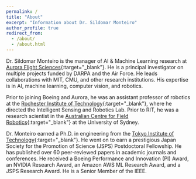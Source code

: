 ```yaml
---
permalink: /
title: "About"
excerpt: "Information about Dr. Sildomar Monteiro"
author_profile: true
redirect_from: 
  - /about/
  - /about.html
---
```


Dr. Sildomar Monteiro is the manager of AI & Machine Learning research at [Aurora Flight Sciences](http://www.aurora.aero/){:target="_blank"}. He is a principal investigator on multiple projects funded by DARPA and the Air Force. He leads collaborations with MIT, CMU, and other research institutions. His expertise is in AI, machine learning, computer vision, and robotics.

Prior to joining Boeing and Aurora, he was an assistant professor of robotics at the [Rochester Institute of Technology](https://www.rit.edu/kgcoe/electrical/){:target="_blank"}, where he directed the Intelligent Sensing and Robotics Lab. Prior to RIT, he was a research scientist in the [Australian Centre for Field Robotics](https://sydney.edu.au/engineering/our-research/robotics-and-intelligent-systems/australian-centre-for-field-robotics.html){:target="_blank"} at the University of Sydney.

Dr. Monteiro earned a Ph.D. in engineering from the [Tokyo Institute of Technology](https://www.titech.ac.jp/english/){:target="_blank"}. He went on to earn a prestigious Japan Society for the Promotion of Science (JSPS) Postdoctoral Fellowship. He has published over 60 peer-reviewed papers in academic journals and conferences. He received a Boeing Performance and Innovation (PI) Award, an NVIDIA Research Award, an Amazon AWS ML Research Award, and a JSPS Research Award. He is a Senior Member of the IEEE.

